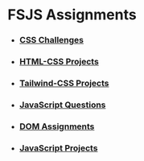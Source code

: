 # FSJS Assignments 

- ### [CSS Challenges](./CSS%20Chanlleges/)

- ### [HTML-CSS Projects](./HTML-CSS%20Projects/README.md)

- ### [Tailwind-CSS Projects](./Tailwind-CSS%20Projects/README.md)

- ### [JavaScript Questions](./JavaScript%20Questions/README.md)

- ### [DOM Assignments](./DOM%20Assignments/Assignments.md)

- ### [JavaScript Projects](./JavaScript%20Projects/README.md)